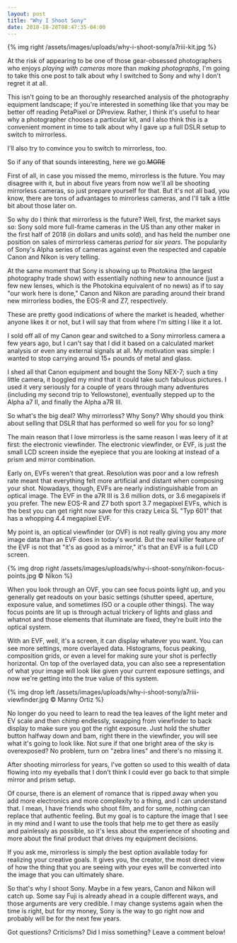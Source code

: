 ```yaml
---
layout: post
title: "Why I Shoot Sony"
date: 2018-10-28T08:47:35-04:00
---
```


{% img right /assets/images/uploads/why-i-shoot-sony/a7riii-kit.jpg %}

At the risk of appearing to be one of those gear-obsessed photographers who
enjoys *playing with cameras* more than *making photographs*, I'm going to take
this one post to talk about why I switched to Sony and why I don't regret it at
all.

This isn't going to be an thoroughly researched analysis of the photography
equipment landscape; if you're interested in something like that you may be
better off reading PetaPixel or DPreview. Rather, I think it's useful to hear
why a photographer chooses a particular kit, and I also think this is a
convenient moment in time to talk about why I gave up a full DSLR setup to
switch to mirrorless.

I'll also try to convince you to switch to mirrorless, too.

So if any of that sounds interesting, here we go.~~MORE~~

First of all, in case you missed the memo, mirrorless is the future. You may
disagree with it, but in about five years from now we'll all be shooting
mirrorless cameras, so just prepare yourself for that. But it's not all bad, you
know, there are tons of advantages to mirrorless cameras, and I'll talk a little
bit about those later on.

So why do I think that mirrorless is the future? Well, first, the market says
so: Sony sold more full-frame cameras in the US than any other maker in the
first half of 2018 (in dollars and units sold), and has held the number one
position on sales of mirrorless cameras *period* for *six years*. The popularity
of Sony's Alpha series of cameras against even the respected and capable Canon
and Nikon is very telling.

At the same moment that Sony is showing up to Photokina (the largest photography
trade show) with essentially nothing new to announce (just a few new lenses,
which is the Photokina equivalent of no news) as if to say "our work here is
done," Canon and Nikon are parading around their brand new mirrorless bodies,
the EOS-R and Z7, respectively.

These are pretty good indications of where the market is headed, whether anyone
likes it or not, but I will say that from where I'm sitting I like it a lot.

I sold off all of my Canon gear and switched to a Sony mirrorless camera a few
years ago, but I can't say that I did it based on a calculated market analysis
or even any external signals at all. My motivation was simple: I wanted to stop
carrying around 15+ pounds of metal and glass.

I shed all that Canon equipment and bought the Sony NEX-7; such a tiny little
camera, it boggled my mind that it could take such fabulous pictures. I used it
very seriously for a couple of years through many adventures (including my
second trip to Yellowstone), eventually stepped up to the Alpha a7 II, and
finally the Alpha a7R III.

So what's the big deal? Why mirrorless? Why Sony? Why should you think about
selling that DSLR that has performed so well for you for so long?

The main reason that I love mirrorless is the same reason I was leery of it at
first: the electronic viewfinder. The electronic viewfinder, or EVF, is just the
small LCD screen inside the eyepiece that you are looking at instead of a prism
and mirror combination.

Early on, EVFs weren't that great. Resolution was poor and a low refresh rate
meant that everything felt more artificial and distant when composing your
shot. Nowadays, though, EVFs are nearly indistinguishable from an optical
image. The EVF in the a7R III is 3.6 million dots, or 3.6 megapixels if you
prefer. The new EOS-R and Z7 both sport 3.7 megapixel EVFs, which is the best
you can get right now save for this crazy Leica SL "Typ 601" that has a whopping
4.4 megapixel EVF.

My point is, an optical viewfinder (or OVF) is not really giving you any *more*
image data than an EVF does in today's world. But the real killer feature of the
EVF is not that "it's as good as a mirror," it's that an EVF is a full LCD
screen.

{% img drop right /assets/images/uploads/why-i-shoot-sony/nikon-focus-points.jpg © Nikon %}

When you look through an OVF, you can see focus points light up, and you
generally get readouts on your basic settings (shutter speed, aperture, exposure
value, and sometimes ISO or a couple other things). The way focus points are lit
up is through actual trickery of lights and glass and whatnot and those elements
that illuminate are fixed, they're built into the optical system.

With an EVF, well, it's a screen, it can display whatever you want. You can see
more settings, more overlayed data. Histograms, focus peaking, composition
grids, or even a level for making sure your shot is perfectly horizontal. On top
of the overlayed data, you can also see a representation of what your image will
look like given your current exposure settings, and now we're getting into the
true value of this system.

{% img drop left /assets/images/uploads/why-i-shoot-sony/a7riii-viewfinder.jpg © Manny Ortiz %}

No longer do you need to learn to read the tea leaves of the light meter and EV
scale and then chimp endlessly, swapping from viewfinder to back display to make
sure you got the right exposure. Just hold the shutter button halfway down and
bam, right there in the viewfinder, you will see what it's going to look
like. Not sure if that one bright area of the sky is overexposed? No problem,
turn on "zebra lines" and there's no missing it.

After shooting mirrorless for years, I've gotten so used to this wealth of data
flowing into my eyeballs that I don't think I could ever go back to that simple
mirror and prism setup.

Of course, there is an element of romance that is ripped away when you add more
electronics and more complexity to a thing, and I can understand that. I mean, I
have friends who shoot film, and for some, nothing can replace that authentic
feeling. But my goal is to capture the image that I see in my mind and I want to
use the tools that help me to get there as easily and painlessly as possible, so
it's less about the experience of shooting and more about the final product that
drives my equipment decisions.

If you ask me, mirrorless is simply the best option available today for
realizing your creative goals. It gives you, the creator, the most direct view
of how the thing that you are seeing with your eyes will be converted into the
image that you can ultimately share.

So that's why I shoot Sony. Maybe in a few years, Canon and Nikon will catch
up. Some say Fuji is already ahead in a couple different ways, and those
arguments are very credible. I may change systems again when the time is right,
but for my money, Sony is the way to go right now and probably will be for the
next few years.

Got questions? Criticisms? Did I miss something? Leave a comment below!
